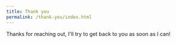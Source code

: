 ```yaml
---
title: Thank you
permalink: /thank-you/index.html
---
```

Thanks for reaching out, I'll try to get back to you as soon as I can!